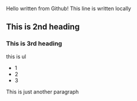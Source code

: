 Hello written from Github!
This line is written locally

## This is 2nd heading
### This is 3rd heading


this is ul
* 1 
* 2 
* 3

This is just another paragraph